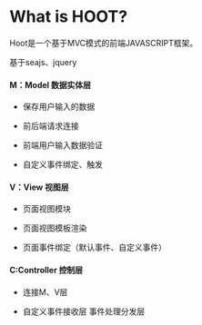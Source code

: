 # What is HOOT? #
Hoot是一个基于MVC模式的前端JAVASCRIPT框架。

基于seajs、jquery

#### M：Model 数据实体层 ####
- 保存用户输入的数据

- 前后端请求连接

- 前端用户输入数据验证

- 自定义事件绑定、触发

#### V：View 视图层 ####
- 页面视图模块

- 页面视图模板渲染

- 页面事件绑定（默认事件、自定义事件）

#### C:Controller 控制层 ####
- 连接M、V层

- 自定义事件接收层 事件处理分发层